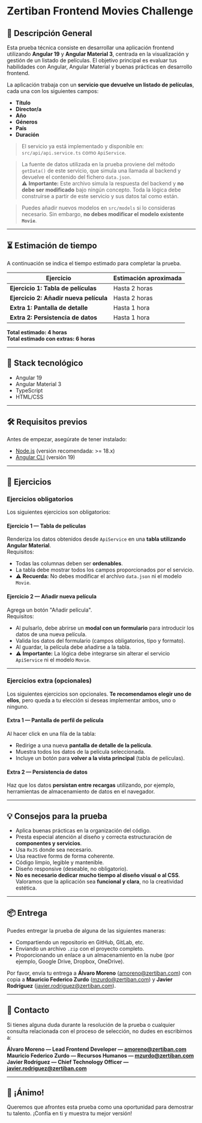 # Zertiban Frontend Movies Challenge

## 🧪 Descripción General

Esta prueba técnica consiste en desarrollar una aplicación frontend utilizando **Angular 19** y **Angular Material 3**, centrada en la visualización y gestión de un listado de películas. El objetivo principal es evaluar tus habilidades con Angular, Angular Material y buenas prácticas en desarrollo frontend.

La aplicación trabaja con un **servicio que devuelve un listado de películas**, cada una con los siguientes campos:

- **Título**
- **Director/a**
- **Año**
- **Géneros**
- **País**
- **Duración**

> El servicio ya está implementado y disponible en:  
> `src/api/api.service.ts` como `ApiService`.

> La fuente de datos utilizada en la prueba proviene del método `getData()` de este servicio, que simula una llamada al backend y devuelve el contenido del fichero `data.json`.  
> ⚠️ **Importante:** Este archivo simula la respuesta del backend y **no debe ser modificado** bajo ningún concepto. Toda la lógica debe construirse a partir de este servicio y sus datos tal como están.

> Puedes añadir nuevos modelos en `src/models` si lo consideras necesario. Sin embargo, **no debes modificar el modelo existente `Movie`**.

---

## ⏳ Estimación de tiempo

A continuación se indica el tiempo estimado para completar la prueba.

| Ejercicio                              | Estimación aproximada |
| -------------------------------------- | --------------------- |
| **Ejercicio 1: Tabla de películas**    | Hasta 2 horas         |
| **Ejercicio 2: Añadir nueva película** | Hasta 2 horas         |
| **Extra 1: Pantalla de detalle**       | Hasta 1 hora          |
| **Extra 2: Persistencia de datos**     | Hasta 1 hora          |

**Total estimado: 4 horas**  
**Total estimado con extras: 6 horas**

---

## 🧰 Stack tecnológico

- Angular 19
- Angular Material 3
- TypeScript
- HTML/CSS

---

## 🛠️ Requisitos previos

Antes de empezar, asegúrate de tener instalado:

- [Node.js](https://nodejs.org/) (versión recomendada: >= 18.x)
- [Angular CLI](https://angular.dev/tools/cli) (versión 19)

---

## 🧩 Ejercicios

### Ejercicios obligatorios

Los siguientes ejercicios son obligatorios:

#### Ejercicio 1 — Tabla de películas

Renderiza los datos obtenidos desde `ApiService` en una **tabla utilizando Angular Material**.  
Requisitos:

- Todas las columnas deben ser **ordenables**.
- La tabla debe mostrar todos los campos proporcionados por el servicio.
- ⚠️ **Recuerda:** No debes modificar el archivo `data.json` ni el modelo `Movie`.

#### Ejercicio 2 — Añadir nueva película

Agrega un botón "Añadir película".  
Requisitos:

- Al pulsarlo, debe abrirse un **modal con un formulario** para introducir los datos de una nueva película.
- Valida los datos del formulario (campos obligatorios, tipo y formato).
- Al guardar, la película debe añadirse a la tabla.
- ⚠️ **Importante:** La lógica debe integrarse sin alterar el servicio `ApiService` ni el modelo `Movie`.

---

### Ejercicios extra (opcionales)

Los siguientes ejercicios son opcionales. **Te recomendamos elegir uno de ellos**, pero queda a tu elección si deseas implementar ambos, uno o ninguno.

#### Extra 1 — Pantalla de perfil de película

Al hacer click en una fila de la tabla:

- Redirige a una nueva **pantalla de detalle de la película**.
- Muestra todos los datos de la película seleccionada.
- Incluye un botón para **volver a la vista principal** (tabla de películas).

#### Extra 2 — Persistencia de datos

Haz que los datos **persistan entre recargas** utilizando, por ejemplo, herramientas de almacenamiento de datos en el navegador.

---

## 💡 Consejos para la prueba

- Aplica buenas prácticas en la organización del código.
- Presta especial atención al diseño y correcta estructuración de **componentes y servicios**.
- Usa `RxJS` donde sea necesario.
- Usa reactive forms de forma coherente.
- Código limpio, legible y mantenible.
- Diseño responsive (deseable, no obligatorio).
- **No es necesario dedicar mucho tiempo al diseño visual o al CSS**. Valoramos que la aplicación sea **funcional y clara**, no la creatividad estética.

---

## 📦 Entrega

Puedes entregar la prueba de alguna de las siguientes maneras:

- Compartiendo un repositorio en GitHub, GitLab, etc.
- Enviando un archivo `.zip` con el proyecto completo.
- Proporcionando un enlace a un almacenamiento en la nube (por ejemplo, Google Drive, Dropbox, OneDrive).

Por favor, envía tu entrega a **Álvaro Moreno** (amoreno@zertiban.com) con copia a **Mauricio Federico Zurdo** (mzurdo@zertiban.com) y **Javier Rodríguez** (javier.rodriguez@zertiban.com).

---

## 📩 Contacto

Si tienes alguna duda durante la resolución de la prueba o cualquier consulta relacionada con el proceso de selección, no dudes en escribirnos a:

**Álvaro Moreno — Lead Frontend Developer — amoreno@zertiban.com**  
**Mauricio Federico Zurdo — Recursos Humanos — mzurdo@zertiban.com**  
**Javier Rodríguez — Chief Technology Officer — javier.rodriguez@zertiban.com**

---

## 💪 ¡Ánimo!

Queremos que afrontes esta prueba como una oportunidad para demostrar tu talento. ¡Confía en ti y muestra tu mejor versión!
